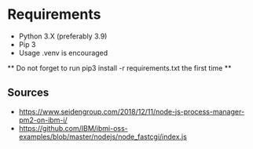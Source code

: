# Requirements

- Python 3.X (preferably 3.9)
- Pip 3
- Usage .venv is encouraged

** Do not forget to run pip3 install -r requirements.txt the first time **

## Sources
- https://www.seidengroup.com/2018/12/11/node-js-process-manager-pm2-on-ibm-i/
- https://github.com/IBM/ibmi-oss-examples/blob/master/nodejs/node_fastcgi/index.js